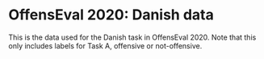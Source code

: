 # OffensEval 2020: Danish data

This is the data used for the Danish task in OffensEval 2020. Note that 
this only includes labels for Task A, offensive or not-offensive.
